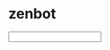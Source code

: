 # zenbot
<context>
  <input pattern="(hi|hello) *">
    <output value="Hi!"/>
  </input>
</context>
